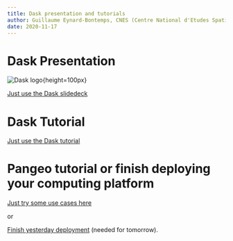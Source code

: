 ```yaml
---
title: Dask presentation and tutorials
author: Guillaume Eynard-Bontemps, CNES (Centre National d'Etudes Spatiales - French Space Agency)
date: 2020-11-17
---
```


# Dask Presentation

![Dask logo](https://docs.dask.org/en/latest/_images/dask_horizontal_no_pad.svg){height=100px}

[Just use the Dask slidedeck](https://docs.google.com/presentation/d/e/2PACX-1vSTH2kAR0DCR0nw8pFBe5kuYbOk3inZ9cQfZbzOIRjyzQoVaOoMfI2JONGBz-qsvG_P6g050ddHxSXT/pub?start=false&loop=false&delayms=60000#slide=id.p)

# Dask Tutorial

[ Just use the Dask tutorial](https://github.com/dask/dask-tutorial)

# Pangeo tutorial or finish deploying your computing platform

[Just try some use cases here](https://gallery.pangeo.io/)

or

[Finish yesterday deployment](https://github.com/SupaeroDataScience/OBD/blob/master/notebooks/Kubernetes_Daskhub.ipynb) 
(needed for tomorrow).
